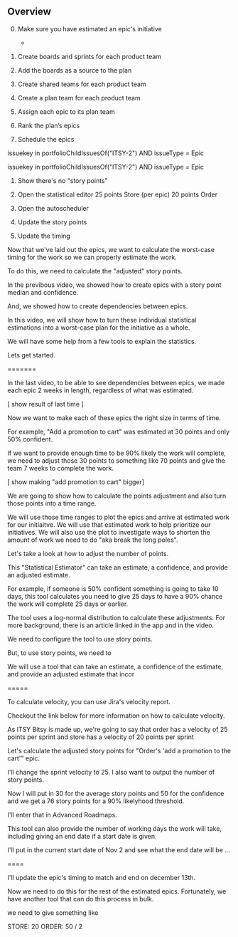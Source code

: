 



## Overview 

0. Make sure you have estimated an epic's initiative 

   - 

1. Create boards and sprints for each product team

2. Add the boards as a source to the plan 

3. Create shared teams for each product team

4. Create a plan team for each product team

5. Assign each epic to its plan team

6. Rank the plan’s epics

7. Schedule the epics


issuekey in portfolioChildIssuesOf("ITSY-2") AND issueType = Epic

issuekey in portfolioChildIssuesOf("ITSY-2") AND issueType = Epic


1. Show there's no "story points"
2. Open the statistical editor 
   25 points Store (per epic)
   20 points Order

3. Open the autoscheduler
3. Update the story points
4. Update the timing


Now that we've laid out the epics, we want to calculate the worst-case timing for the work
so we can properly estimate the work.

To do this, we need to calculate the "adjusted" story points.

In the previbous video, we showed how to create epics with a story point median and confidence.

And, we showed how to create dependencies between epics.

In this video, we will show how to turn these individual statistical estimations into a 
worst-case plan for the initiative as a whole.  

We will have some help from a few tools to explain the statistics.

Lets get started.





=======

In the last video, to be able to see 
dependencies between epics, we made each epic 
2 weeks in length, regardless of what was estimated.

[ show result of last time ]

Now we want to make each of these epics the right size 
in terms of time.

For example, "Add a promotion to cart" was estimated 
at 30 points and only 50% confident. 



If we want to provide enough time to be 90% likely 
the work will complete, we need to adjust those 30 points 
to something like 70 points and give the team 7 weeks 
to complete the work.

[ show making "add promotion to cart" bigger]


We are going to show how to calculate the points 
adjustment and also turn those points into a time range.

We will use those time ranges to plot the epics and 
arrive at estimated work for our initiaitve.
We will use that estimated work to help prioritize 
our initiatives. We will also use the plot to investigate 
ways to shorten the amount of work we need to do 
"aka break the long poles".

Let's take a look at how to adjust the number of points.

This "Statistical Estimator" can take an estimate, 
a confidence, and provide an adjusted estimate.

For example, if someone is 50% confident something is going to take 10 days, this tool calculates you need to give 25 days 
to have a 90% chance the work will complete 25 days or earlier.

The tool uses a log-normal distribution to calculate 
these adjustments.  For more background, there is an article 
linked in the app and in the video.

We need to configure the tool to use story points.

But, to use story points, we need to 

We will use a tool that can take an estimate, a confidence 
of the estimate, and provide an adjusted estimate that
incor

=====

To calculate velocity, you can use Jira's velocity report.

Checkout the link below for more information on how to calculate velocity.

As ITSY Bitsy is made up, we're going to say that 
order has a velocity of 25 points per sprint
and store has a velocity of 20 points per sprint


Let's calculate the adjusted story points for "Order's 'add a promotion to the cart'" epic.

I'll change the sprint velocity to 25. I also want to output the number of story points.

Now I will put in 30 for the average story points and 50 for the confidence and we get a 
 76 story points for a 90% likelyhood threshold.

I'll enter that in Advanced Roadmaps.

This tool can also provide the number of working days the work will take, including 
giving an end date if a start date is given.

I'll put in the current start date of Nov 2 and see what the end date will be ...

====

I'll update the epic's timing to match and end on december 13th.  

Now we need to do this for the rest of the estimated epics.  Fortunately, we 
have another tool that can do this process in bulk.



we need to give something like 

STORE: 20
ORDER: 50 / 2